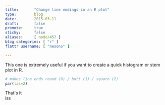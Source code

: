 ```yaml
---
title:       "Change line endings in an R plot"
type:        blog
date:        2015-03-11
draft:       false
promote:     true
sticky:      false
aliases:     [ node/457 ]
blog categories: [ "r" ]
flattr username: [ "nesono" ]

---
```


This one is extremely useful if you want to create a quick histogram or stem plot in R.

```r
# makes line ends round (0) / butt (1) / square (2)
par(las=2)
```

That's it  
iss

